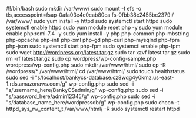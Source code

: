 #!/bin/bash
sudo mkdir /var/www/
sudo mount -t efs -o tls,accesspoint=fsap-0afa03e4c0cab80ca fs-0fbb38c2455bc2379:/ /var/www/
sudo yum install -y httpd 
sudo systemctl start httpd
sudo systemctl enable httpd
sudo yum module reset php -y
sudo yum module enable php:remi-7.4 -y
sudo yum install -y php php-common php-mbstring php-opcache php-intl php-xml php-gd php-curl php-mysqlnd php-fpm php-json
sudo systemctl start php-fpm
sudo systemctl enable php-fpm
sudo wget http://wordpress.org/latest.tar.gz
sudo tar xzvf latest.tar.gz
sudo rm -rf latest.tar.gz
sudo cp wordpress/wp-config-sample.php wordpress/wp-config.php
sudo mkdir /var/www/html/
sudo cp -R /wordpress/* /var/www/html/
cd /var/www/html/
sudo touch healthstatus
sudo sed -i "s/localhost/bankycs-database.cz8wqg4y0kmz.us-east-1.rds.amazonaws.com/g" wp-config.php 
sudo sed -i "s/username_here/BankyCSadmin/g" wp-config.php 
sudo sed -i "s/password_here/admin12345/g" wp-config.php 
sudo sed -i "s/database_name_here/wordpressdb/g" wp-config.php 
sudo chcon -t httpd_sys_rw_content_t /var/www/html/ -R
sudo systemctl restart httpd